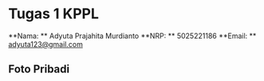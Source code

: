 # Tugas 1 KPPL

**Nama: ** Adyuta Prajahita Murdianto
**NRP: ** 5025221186
**Email: ** adyuta123@gmail.com

## **Foto Pribadi**
